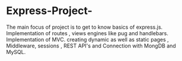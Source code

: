 # Express-Project-
The main focus of project is to get to know basics of express.js. Implementation of routes , views engines like pug and handlebars. Implementation of MVC. creating dynamic as well as static pages , Middleware, sessions , REST API's and Connection with MongDB and MySQL.
